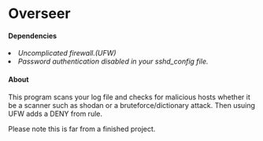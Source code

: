 # Overseer
<h4>Dependencies</h4>
  <li><i>
  Uncomplicated firewall.(UFW)
   </li>
  <li>
  Password authentication disabled in your sshd_config file.
  </li></i>
  <h4>About</h4>
  <p>
  This program scans your log file and checks for malicious hosts whether it be a scanner such as shodan or a bruteforce/dictionary attack. Then usuing
  UFW adds a DENY from rule.
  </p>

Please note this is far from a finished project.
